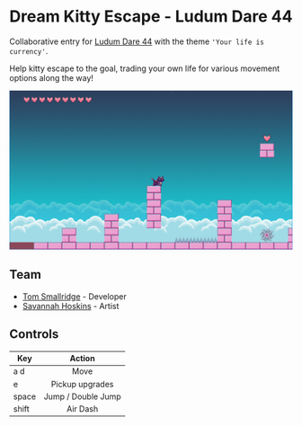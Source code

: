 # Dream Kitty Escape - Ludum Dare 44

Collaborative entry for [Ludum Dare 44](https://ldjam.com/events/ludum-dare/44) with the theme `'Your life is currency'`.

Help kitty escape to the goal, trading your own life for various movement options along the way!

![Dream Kitty Escape](./media/kitty.PNG)

## Team

- [Tom Smallridge](https://github.com/sundowns) - Developer
- [Savannah Hoskins](https://www.facebook.com/artofsavannah/) - Artist

## Controls

| Key   |       Action       |
| ----- | :----------------: |
| a d   |        Move        |
| e     |  Pickup upgrades   |
| space | Jump / Double Jump |
| shift |      Air Dash      |
